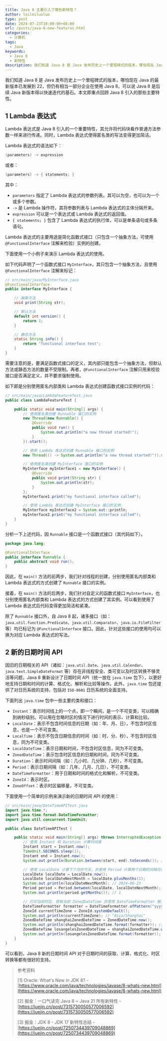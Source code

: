 ```yaml
---
title: Java 8 主要引入了哪些新特性？
author: leileiluoluo
type: post
date: 2024-07-23T10:00:00+08:00
url: /posts/java-8-new-features.html
categories:
  - 计算机
tags:
  - Java
keywords:
  - Java 8
  - 新特性
description: 我们知道 Java 8 是 Java 发布历史上一个里程碑式的版本，哪怕现在 Java 的最新版本已发展到 22，但仍有相当一部分企业在使用 Java 8，可以说 Java 8 是后续 Java 新版本得以快速迭代的基石。本文即重点回顾 Java 8 引入的那些主要特性。
---
```


我们知道 Java 8 是 Java 发布历史上一个里程碑式的版本，哪怕现在 Java 的最新版本已发展到 22，但仍有相当一部分企业在使用 Java 8，可以说 Java 8 是后续 Java 新版本得以快速迭代的基石。本文即重点回顾 Java 8 引入的那些主要特性。

## 1 Lambda 表达式

Lambda 表达式是 Java 8 引入的一个重要特性，其允许将代码块看作普通方法参数一样来进行传递。同时，Lambda 表达式使得匿名类的写法变得更加简洁。

Lambda 表达式的语法如下：

```java
(parameters) -> expression
```

或者：

```java
(parameters) -> { statements; }
```

其中：

- `parameters` 指定了 Lambda 表达式的参数列表。其可以为空，也可以为一个或多个参数。
- `->` 是 Lambda 操作符，其将参数列表与 Lambda 表达式的主体分隔开来。
- `expression` 可以是一个表达式或 Lambda 表达式的返回值。
- `{ statements; }` 包含了 Lambda 表达式的执行体，可以是单条语句或多条语句。

Lambda 表达式的主要用途是简化函数式接口（只包含一个抽象方法，可使用 `@FunctionalInterface` 注解来检验）实例的创建。

下面使用一个小例子来演示 Lambda 表达式的使用。

如下代码声明了一个函数式接口 `MyInterface`，其只包含一个抽象方法，且使用 `@FunctionalInterface` 注解来标记：

```java
// src/main/java/MyInterface.java
@FunctionalInterface
public interface MyInterface {

    // 抽象方法
    void print(String str);

    // 默认方法
    default int version() {
        return 1;
    }

    // 静态方法
    static String info() {
        return "functional interface test";
    }
}
```

需要注意的是，要满足函数式接口的定义，其内部只能包含一个抽象方法，但默认方法或静态方法的数量不受限制。再者，`@FunctionalInterface` 注解只用来校验接口是否满足定义，并不要求强制使用。

如下即是分别使用匿名内部类和 Lambda 表达式创建函数式接口实例的代码：

```java
// src/main/java/LambdaFeatureTest.java
public class LambdaFeatureTest {

    public static void main(String[] args) {
        // 使用匿名类创建 Runnable 接口的实例
        new Thread(new Runnable() {
            @Override
            public void run() {
                System.out.println("a new thread started!");
            }
        }).start();

        // 使用 Lambda 表达式创建 Runnable 接口的实例
        new Thread(() -> System.out.println("a new thread started!")).start();

        // 使用匿名类创建 MyInterface 接口的实例
        MyInterface myInterface1 = new MyInterface() {
            @Override
            public void print(String str) {
                System.out.println(str);
            }
        };
        myInterface1.print("my functional interface called");

        // 使用 Lambda 表达式创建 MyInterface 接口的实例
        MyInterface myInterface2 = System.out::println;
        myInterface2.print("my functional interface called");
    }
}
```

分析一下上述代码，因 `Runnable` 接口是一个函数式接口（其代码如下）。

```java
package java.lang;

@FunctionalInterface
public interface Runnable {
    public abstract void run();
}
```

因此，在 `main()` 方法的前两步，我们针对线程的创建，分别使用匿名内部类和 Lambda 表达式的方式创建了 `Runnable` 接口的实例。

接着，在 `main()` 方法的后两步，我们针对自定义的函数式接口 `MyInterface`，也分别使用匿名内部类和 Lambda 表达式的方式创建了其实例。可以看到使用了 Lambda 表达式后代码变得更加简洁和紧凑。

除了 `Runnable` 接口外，自 Java 8 起，诸多接口（如：`java.util.function.Predicate`、`java.util.Comparator`、`java.io.FileFilter` 等）均已标记为 `@FunctionalInterface` 接口。因此，针对这些接口的使用均可以换为对应 Lambda 表达式的写法。

## 2 新的日期时间 API

因旧的日期相关的 API（诸如：`java.util.Date`、`java.util.Calendar`、`java.text.SimpleDateFormat` 等）存在非线程安全、类可变以及时区转换不够灵活等问题，Java 8 重新设计了日期时间 API（统一放在 `java.time` 包下），以更好地支持日期和时间的计算、格式化、解析和比较等操作。此外，`java.time` 包还提供了对日历系统的支持，包括对 `ISO-8601` 日历系统的全面支持。

下面列出 `java.time` 包中一些主要的类和接口：

- `Instant`：表示时间线上的一个点，即一个瞬间，是一个不可变类，可以精确到纳秒级别。可以用在忽略时区的情况下进行时间的表示、计算和比较。
- `LocalDate`：表示不包含时间信息的日期（如：年、月、日），不包含时区信息，也是一个不可变类。
- `LocalTime`：表示不包含日期信息的时间（如：时、分、秒），不包含时区信息，同为不可变类。
- `LocalDateTime`：表示日期和时间，不包含时区信息，同为不可变类。
- `ZonedDateTime`：表示包含时区信息的日期和时间，同为不可变类。
- `Duration`：表示时间间隔（如：几小时、几分钟、几秒），不可变类。
- `Period`：表示日期间隔（如：几年、几月、几日），不可变类。
- `DateTimeFormatter`：用于日期和时间的格式化和解析，不可变类。
- `ZoneId`：表示时区。
- `ZoneOffset`：表示时区偏移量，不可变类。

下面使用一个简单的示例来演示新的日期时间 API 的使用：

```java
// src/main/java/DateTimeAPITest.java
import java.time.*;
import java.time.format.DateTimeFormatter;
import java.util.concurrent.TimeUnit;

public class DateTimeAPITest {

    public static void main(String[] args) throws InterruptedException {
        // 使用 Instant 和 Duration 计算时间差
        Instant start = Instant.now();
        TimeUnit.SECONDS.sleep(1);
        Instant end = Instant.now();
        System.out.println(Duration.between(start, end).toSeconds()); // 1

        // 使用 LocalDate 计算下个月的今天，并使用 Period 计算两个日期的间隔月数
        LocalDate localDate = LocalDate.now();
        LocalDate localDateNextMonth = localDate.plusMonths(1);
        System.out.println(localDateNextMonth); // 2024-08-23
        Period period = Period.between(localDate, localDateNextMonth);
        System.out.println(period.getMonths()); // 1

        // 打印当前时区，获取当前 ZonedDateTime 并使用 DateTimeFormatter 格式化后进行打印；然后转换为洛杉矶 ZonedDateTime 并进行格式化和打印
        DateTimeFormatter formatter = DateTimeFormatter.ofPattern("yyyy-MM-dd HH:mm:ss");
        ZoneId currentTimeZone = ZoneId.systemDefault();
        System.out.println(currentTimeZone); // "Asia/Shanghai"
        ZonedDateTime shanghaiZonedDateTime = ZonedDateTime.now();
        System.out.println(shanghaiZonedDateTime.format(formatter)); // 2024-07-23 13:08:15
        ZonedDateTime losangelesZonedDateTime = shanghaiZonedDateTime.withZoneSameInstant(ZoneId.of("America/Los_Angeles"));
        System.out.println(losangelesZonedDateTime.format(formatter)); // 2024-07-22 22:08:15
    }
}
```

可以看到，Java 8 新的日期时间 API 对于日期时间的获取、计算、格式化、时区转换等都有很好的支持。

> 参考资料
>
> [1] Oracle: What's New in JDK 8? - [https://www.oracle.com/java/technologies/javase/8-whats-new.html](https://www.oracle.com/java/technologies/javase/8-whats-new.html)
>
> [2] 掘金：一口气读完 Java 8 ~ Java 21 所有新特性 - [https://juejin.cn/post/7315730050577006592](https://juejin.cn/post/7315730050577006592)
>
> [3] 掘金：JDK 8 - JDK 17 新特性总结 - [https://juejin.cn/post/7250734439709048869](https://juejin.cn/post/7250734439709048869)
